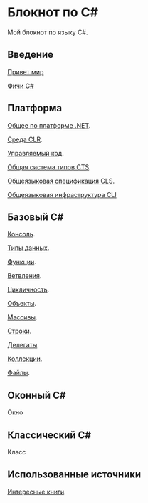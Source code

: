 # Блокнот по C#

Мой блокнот по языку C#.

## Введение
[Привет мир](./welcome/index.md)

[Фичи C#](./welcome/features.md)

## Платформа
[Общее по платформе .NET](./platform/index.md). 

[Среда CLR](./platform/clr.md).

[Управляемый код](./platform/managed.md).

[Общая система типов CTS](./platform/cts.md).

[Общеязыковая спецификация CLS](./platform/cls.md).

[Общеязыковая инфраструктура CLI](./platform/cli.md)

## Базовый С#

[Консоль](./basic/indexConsole.md).

[Типы данных](./basic/indexTypes.md).

[Функции](./basic/indexFuncs.md).

[Ветвления](./basic/indexIfs.md).

[Цикличность](./basic/Whiles.md).

[Объекты](./basic/Objects.md).

[Массивы](./basic/Arrs.md).

[Строки](./basic/String.md).

[Делегаты](./basic/Delegates.md).

[Коллекции](./basic/Collections.md).

[Файлы](./basic/Files.md).

## Оконный C#

Окно



## Классический C#

Класс



## Использованные источники
[Интересные книги](./link/books.md). 


